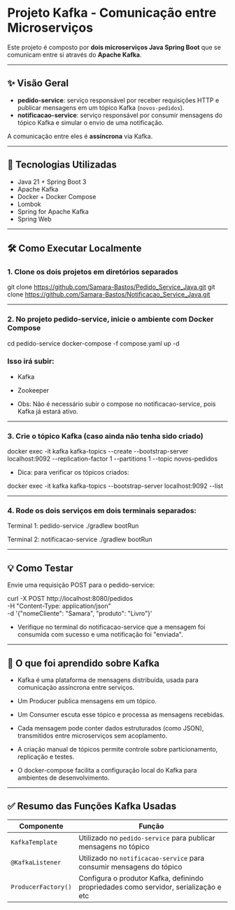 # Projeto Kafka - Comunicação entre Microserviços

Este projeto é composto por **dois microserviços Java Spring Boot** que se comunicam entre si através do **Apache Kafka**.

---

## ✨ Visão Geral

- **pedido-service**: serviço responsável por receber requisições HTTP e publicar mensagens em um tópico Kafka (`novos-pedidos`).
- **notificacao-service**: serviço responsável por consumir mensagens do tópico Kafka e simular o envio de uma notificação.

A comunicação entre eles é **assíncrona** via Kafka.

---

## 🧱 Tecnologias Utilizadas

- Java 21 + Spring Boot 3
- Apache Kafka
- Docker + Docker Compose
- Lombok
- Spring for Apache Kafka
- Spring Web

---

## 🛠️ Como Executar Localmente

### 1. Clone os dois projetos em diretórios separados


git clone https://github.com/Samara-Bastos/Pedido_Service_Java.git
git clone https://github.com/Samara-Bastos/Notificacao_Service_Java.git

---

###  2. No projeto pedido-service, inicie o ambiente com Docker Compose

cd pedido-service
docker-compose -f compose.yaml up -d

### Isso irá subir:

- Kafka
- Zookeeper

- Obs: Não é necessário subir o compose no notificacao-service, pois Kafka já estará ativo.

---

### 3. Crie o tópico Kafka (caso ainda não tenha sido criado)

docker exec -it kafka kafka-topics --create --bootstrap-server localhost:9092 --replication-factor 1 --partitions 1 --topic novos-pedidos

- Dica: para verificar os tópicos criados:

docker exec -it kafka kafka-topics --bootstrap-server localhost:9092 --list

---

### 4. Rode os dois serviços em dois terminais separados:

Terminal 1: pedido-service
./gradlew bootRun

Terminal 2: notificacao-service
./gradlew bootRun

---

## 💡 Como Testar
Envie uma requisição POST para o pedido-service:

curl -X POST http://localhost:8080/pedidos \
-H "Content-Type: application/json" \
-d '{"nomeCliente": "Samara", "produto": "Livro"}'

- Verifique no terminal do notificacao-service que a mensagem foi consumida com sucesso e uma notificação foi "enviada".

---

## 🧠 O que foi aprendido sobre Kafka

- Kafka é uma plataforma de mensagens distribuída, usada para comunicação assíncrona entre serviços.

- Um Producer publica mensagens em um tópico.

- Um Consumer escuta esse tópico e processa as mensagens recebidas.

- Cada mensagem pode conter dados estruturados (como JSON), transmitidos entre microserviços sem acoplamento.

- A criação manual de tópicos permite controle sobre particionamento, replicação e testes.

- O docker-compose facilita a configuração local do Kafka para ambientes de desenvolvimento.

---

## ✅ Resumo das Funções Kafka Usadas

| Componente         | Função                                                                 |
|--------------------|------------------------------------------------------------------------|
| `KafkaTemplate`    | Utilizado no `pedido-service` para publicar mensagens no tópico        |
| `@KafkaListener`   | Utilizado no `notificacao-service` para consumir mensagens do tópico   |
| `ProducerFactory()`| Configura o produtor Kafka, definindo propriedades como servidor, serialização e etc |
